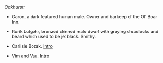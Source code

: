 *Oakhurst:*
- Garon, a dark featured human male. Owner and barkeep of the Ol’ Boar Inn.
- Rurik Lutgehr, bronzed skinned male dwarf with greying dreadlocks and beard which used to be jet black. Smithy.

- Carlisle Bozak. [Intro](https://www.dndbeyond.com/forums/d-d-beyond-general/play-by-post/37396-tftyp-part-1-the-sunless-citadel-dm?comment=134)
- Vim and Vau. [Intro](https://www.dndbeyond.com/forums/d-d-beyond-general/play-by-post/37396-tftyp-part-1-the-sunless-citadel-dm?comment=139)
